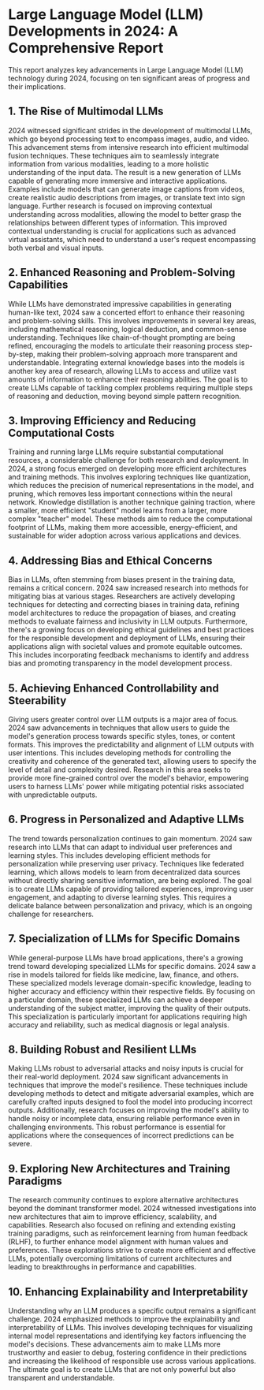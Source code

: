 # Large Language Model (LLM) Developments in 2024: A Comprehensive Report

This report analyzes key advancements in Large Language Model (LLM) technology during 2024, focusing on ten significant areas of progress and their implications.

## 1. The Rise of Multimodal LLMs

2024 witnessed significant strides in the development of multimodal LLMs, which go beyond processing text to encompass images, audio, and video.  This advancement stems from intensive research into efficient multimodal fusion techniques.  These techniques aim to seamlessly integrate information from various modalities, leading to a more holistic understanding of the input data.  The result is a new generation of LLMs capable of generating more immersive and interactive applications.  Examples include models that can generate image captions from videos, create realistic audio descriptions from images, or translate text into sign language.  Further research is focused on improving contextual understanding across modalities, allowing the model to better grasp the relationships between different types of information. This improved contextual understanding is crucial for applications such as advanced virtual assistants, which need to understand a user's request encompassing both verbal and visual inputs.

## 2. Enhanced Reasoning and Problem-Solving Capabilities

While LLMs have demonstrated impressive capabilities in generating human-like text, 2024 saw a concerted effort to enhance their reasoning and problem-solving skills.  This involves improvements in several key areas, including mathematical reasoning, logical deduction, and common-sense understanding.  Techniques like chain-of-thought prompting are being refined, encouraging the models to articulate their reasoning process step-by-step, making their problem-solving approach more transparent and understandable.  Integrating external knowledge bases into the models is another key area of research, allowing LLMs to access and utilize vast amounts of information to enhance their reasoning abilities.  The goal is to create LLMs capable of tackling complex problems requiring multiple steps of reasoning and deduction, moving beyond simple pattern recognition.

## 3. Improving Efficiency and Reducing Computational Costs

Training and running large LLMs require substantial computational resources, a considerable challenge for both research and deployment.  In 2024, a strong focus emerged on developing more efficient architectures and training methods.  This involves exploring techniques like quantization, which reduces the precision of numerical representations in the model, and pruning, which removes less important connections within the neural network.  Knowledge distillation is another technique gaining traction, where a smaller, more efficient "student" model learns from a larger, more complex "teacher" model.  These methods aim to reduce the computational footprint of LLMs, making them more accessible, energy-efficient, and sustainable for wider adoption across various applications and devices.

## 4. Addressing Bias and Ethical Concerns

Bias in LLMs, often stemming from biases present in the training data, remains a critical concern.  2024 saw increased research into methods for mitigating bias at various stages.  Researchers are actively developing techniques for detecting and correcting biases in training data, refining model architectures to reduce the propagation of biases, and creating methods to evaluate fairness and inclusivity in LLM outputs.  Furthermore, there's a growing focus on developing ethical guidelines and best practices for the responsible development and deployment of LLMs, ensuring their applications align with societal values and promote equitable outcomes.  This includes incorporating feedback mechanisms to identify and address bias and promoting transparency in the model development process.

## 5. Achieving Enhanced Controllability and Steerability

Giving users greater control over LLM outputs is a major area of focus.  2024 saw advancements in techniques that allow users to guide the model's generation process towards specific styles, tones, or content formats.  This improves the predictability and alignment of LLM outputs with user intentions.  This includes developing methods for controlling the creativity and coherence of the generated text, allowing users to specify the level of detail and complexity desired.  Research in this area seeks to provide more fine-grained control over the model's behavior, empowering users to harness LLMs' power while mitigating potential risks associated with unpredictable outputs.

## 6. Progress in Personalized and Adaptive LLMs

The trend towards personalization continues to gain momentum.  2024 saw research into LLMs that can adapt to individual user preferences and learning styles.  This includes developing efficient methods for personalization while preserving user privacy.  Techniques like federated learning, which allows models to learn from decentralized data sources without directly sharing sensitive information, are being explored.  The goal is to create LLMs capable of providing tailored experiences, improving user engagement, and adapting to diverse learning styles.  This requires a delicate balance between personalization and privacy, which is an ongoing challenge for researchers.


## 7. Specialization of LLMs for Specific Domains

While general-purpose LLMs have broad applications, there's a growing trend toward developing specialized LLMs for specific domains.  2024 saw a rise in models tailored for fields like medicine, law, finance, and others. These specialized models leverage domain-specific knowledge, leading to higher accuracy and efficiency within their respective fields.  By focusing on a particular domain, these specialized LLMs can achieve a deeper understanding of the subject matter, improving the quality of their outputs.  This specialization is particularly important for applications requiring high accuracy and reliability, such as medical diagnosis or legal analysis.

## 8. Building Robust and Resilient LLMs

Making LLMs robust to adversarial attacks and noisy inputs is crucial for their real-world deployment.  2024 saw significant advancements in techniques that improve the model's resilience.  These techniques include developing methods to detect and mitigate adversarial examples, which are carefully crafted inputs designed to fool the model into producing incorrect outputs.  Additionally, research focuses on improving the model's ability to handle noisy or incomplete data, ensuring reliable performance even in challenging environments.  This robust performance is essential for applications where the consequences of incorrect predictions can be severe.


## 9. Exploring New Architectures and Training Paradigms

The research community continues to explore alternative architectures beyond the dominant transformer model.  2024 witnessed investigations into new architectures that aim to improve efficiency, scalability, and capabilities.  Research also focused on refining and extending existing training paradigms, such as reinforcement learning from human feedback (RLHF), to further enhance model alignment with human values and preferences.  These explorations strive to create more efficient and effective LLMs, potentially overcoming limitations of current architectures and leading to breakthroughs in performance and capabilities.

## 10. Enhancing Explainability and Interpretability

Understanding why an LLM produces a specific output remains a significant challenge.  2024 emphasized methods to improve the explainability and interpretability of LLMs.  This involves developing techniques for visualizing internal model representations and identifying key factors influencing the model's decisions.  These advancements aim to make LLMs more trustworthy and easier to debug, fostering confidence in their predictions and increasing the likelihood of responsible use across various applications.  The ultimate goal is to create LLMs that are not only powerful but also transparent and understandable.
